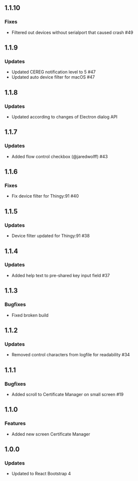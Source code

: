 ## 1.1.10
### Fixes
- Filtered out devices without serialport that caused crash #49

## 1.1.9
### Updates
- Updated CEREG notification level to 5 #47
- Updated auto device filter for macOS #47

## 1.1.8
### Updates
- Updated according to changes of Electron dialog API

## 1.1.7
### Updates
- Added flow control checkbox (@jaredwolff) #43

## 1.1.6
### Fixes
- Fix device filter for Thingy:91 #40

## 1.1.5
### Updates
- Device filter updated for Thingy:91 #38

## 1.1.4
### Updates
- Added help text to pre-shared key input field #37

## 1.1.3
### Bugfixes
- Fixed broken build

## 1.1.2
### Updates
- Removed control characters from logfile for readability #34

##  1.1.1
### Bugfixes
- Added scroll to Certificate Manager on small screen #19

##  1.1.0
### Features
- Added new screen Certificate Manager

##  1.0.0
### Updates
- Updated to React Bootstrap 4
